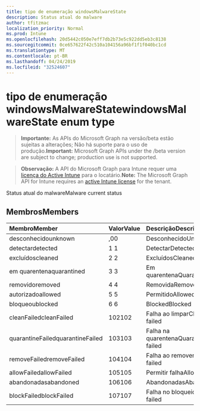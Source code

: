 ```yaml
---
title: tipo de enumeração windowsMalwareState
description: Status atual do malware
author: tfitzmac
localization_priority: Normal
ms.prod: Intune
ms.openlocfilehash: 20d5442c050e7eff7db2b73e5c922dd5eb3c8138
ms.sourcegitcommit: 0ce657622f42c510a104156a96bf1f1f040bc1cd
ms.translationtype: MT
ms.contentlocale: pt-BR
ms.lasthandoff: 04/24/2019
ms.locfileid: "32524607"
---
```

# <a name="windowsmalwarestate-enum-type"></a><span data-ttu-id="b2eeb-103">tipo de enumeração windowsMalwareState</span><span class="sxs-lookup"><span data-stu-id="b2eeb-103">windowsMalwareState enum type</span></span>

> <span data-ttu-id="b2eeb-104">**Importante:** As APIs do Microsoft Graph na versão/beta estão sujeitas a alterações; Não há suporte para o uso de produção.</span><span class="sxs-lookup"><span data-stu-id="b2eeb-104">**Important:** Microsoft Graph APIs under the /beta version are subject to change; production use is not supported.</span></span>

> <span data-ttu-id="b2eeb-105">**Observação:** A API do Microsoft Graph para Intune requer uma [licença do Active Intune](https://go.microsoft.com/fwlink/?linkid=839381) para o locatário.</span><span class="sxs-lookup"><span data-stu-id="b2eeb-105">**Note:** The Microsoft Graph API for Intune requires an [active Intune license](https://go.microsoft.com/fwlink/?linkid=839381) for the tenant.</span></span>

<span data-ttu-id="b2eeb-106">Status atual do malware</span><span class="sxs-lookup"><span data-stu-id="b2eeb-106">Malware current status</span></span>

## <a name="members"></a><span data-ttu-id="b2eeb-107">Membros</span><span class="sxs-lookup"><span data-stu-id="b2eeb-107">Members</span></span>
|<span data-ttu-id="b2eeb-108">Membro</span><span class="sxs-lookup"><span data-stu-id="b2eeb-108">Member</span></span>|<span data-ttu-id="b2eeb-109">Valor</span><span class="sxs-lookup"><span data-stu-id="b2eeb-109">Value</span></span>|<span data-ttu-id="b2eeb-110">Descrição</span><span class="sxs-lookup"><span data-stu-id="b2eeb-110">Description</span></span>|
|:---|:---|:---|
|<span data-ttu-id="b2eeb-111">desconhecido</span><span class="sxs-lookup"><span data-stu-id="b2eeb-111">unknown</span></span>|<span data-ttu-id="b2eeb-112">,0</span><span class="sxs-lookup"><span data-stu-id="b2eeb-112">0</span></span>|<span data-ttu-id="b2eeb-113">Desconhecido</span><span class="sxs-lookup"><span data-stu-id="b2eeb-113">Unknown</span></span>|
|<span data-ttu-id="b2eeb-114">detectar</span><span class="sxs-lookup"><span data-stu-id="b2eeb-114">detected</span></span>|<span data-ttu-id="b2eeb-115">1 </span><span class="sxs-lookup"><span data-stu-id="b2eeb-115">1</span></span>|<span data-ttu-id="b2eeb-116">Detectar</span><span class="sxs-lookup"><span data-stu-id="b2eeb-116">Detected</span></span>|
|<span data-ttu-id="b2eeb-117">excluídos</span><span class="sxs-lookup"><span data-stu-id="b2eeb-117">cleaned</span></span>|<span data-ttu-id="b2eeb-118">2 </span><span class="sxs-lookup"><span data-stu-id="b2eeb-118">2</span></span>|<span data-ttu-id="b2eeb-119">Excluídos</span><span class="sxs-lookup"><span data-stu-id="b2eeb-119">Cleaned</span></span>|
|<span data-ttu-id="b2eeb-120">em quarentena</span><span class="sxs-lookup"><span data-stu-id="b2eeb-120">quarantined</span></span>|<span data-ttu-id="b2eeb-121">3 </span><span class="sxs-lookup"><span data-stu-id="b2eeb-121">3</span></span>|<span data-ttu-id="b2eeb-122">Em quarentena</span><span class="sxs-lookup"><span data-stu-id="b2eeb-122">Quarantined</span></span>|
|<span data-ttu-id="b2eeb-123">removido</span><span class="sxs-lookup"><span data-stu-id="b2eeb-123">removed</span></span>|<span data-ttu-id="b2eeb-124">4 </span><span class="sxs-lookup"><span data-stu-id="b2eeb-124">4</span></span>|<span data-ttu-id="b2eeb-125">Removida</span><span class="sxs-lookup"><span data-stu-id="b2eeb-125">Removed</span></span>|
|<span data-ttu-id="b2eeb-126">autorizado</span><span class="sxs-lookup"><span data-stu-id="b2eeb-126">allowed</span></span>|<span data-ttu-id="b2eeb-127">5 </span><span class="sxs-lookup"><span data-stu-id="b2eeb-127">5</span></span>|<span data-ttu-id="b2eeb-128">Permitido</span><span class="sxs-lookup"><span data-stu-id="b2eeb-128">Allowed</span></span>|
|<span data-ttu-id="b2eeb-129">bloqueou</span><span class="sxs-lookup"><span data-stu-id="b2eeb-129">blocked</span></span>|<span data-ttu-id="b2eeb-130">6 </span><span class="sxs-lookup"><span data-stu-id="b2eeb-130">6</span></span>|<span data-ttu-id="b2eeb-131">Blocked</span><span class="sxs-lookup"><span data-stu-id="b2eeb-131">Blocked</span></span>|
|<span data-ttu-id="b2eeb-132">cleanFailed</span><span class="sxs-lookup"><span data-stu-id="b2eeb-132">cleanFailed</span></span>|<span data-ttu-id="b2eeb-133">102</span><span class="sxs-lookup"><span data-stu-id="b2eeb-133">102</span></span>|<span data-ttu-id="b2eeb-134">Falha ao limpar</span><span class="sxs-lookup"><span data-stu-id="b2eeb-134">Clean failed</span></span>|
|<span data-ttu-id="b2eeb-135">quarantineFailed</span><span class="sxs-lookup"><span data-stu-id="b2eeb-135">quarantineFailed</span></span>|<span data-ttu-id="b2eeb-136">103</span><span class="sxs-lookup"><span data-stu-id="b2eeb-136">103</span></span>|<span data-ttu-id="b2eeb-137">Falha na quarentena</span><span class="sxs-lookup"><span data-stu-id="b2eeb-137">Quarantine failed</span></span>|
|<span data-ttu-id="b2eeb-138">removeFailed</span><span class="sxs-lookup"><span data-stu-id="b2eeb-138">removeFailed</span></span>|<span data-ttu-id="b2eeb-139">104</span><span class="sxs-lookup"><span data-stu-id="b2eeb-139">104</span></span>|<span data-ttu-id="b2eeb-140">Falha ao remover</span><span class="sxs-lookup"><span data-stu-id="b2eeb-140">Remove failed</span></span>|
|<span data-ttu-id="b2eeb-141">allowFailed</span><span class="sxs-lookup"><span data-stu-id="b2eeb-141">allowFailed</span></span>|<span data-ttu-id="b2eeb-142">105</span><span class="sxs-lookup"><span data-stu-id="b2eeb-142">105</span></span>|<span data-ttu-id="b2eeb-143">Permitir falha</span><span class="sxs-lookup"><span data-stu-id="b2eeb-143">Allow failed</span></span>|
|<span data-ttu-id="b2eeb-144">abandonadas</span><span class="sxs-lookup"><span data-stu-id="b2eeb-144">abandoned</span></span>|<span data-ttu-id="b2eeb-145">106</span><span class="sxs-lookup"><span data-stu-id="b2eeb-145">106</span></span>|<span data-ttu-id="b2eeb-146">Abandonadas</span><span class="sxs-lookup"><span data-stu-id="b2eeb-146">Abandoned</span></span>|
|<span data-ttu-id="b2eeb-147">blockFailed</span><span class="sxs-lookup"><span data-stu-id="b2eeb-147">blockFailed</span></span>|<span data-ttu-id="b2eeb-148">107</span><span class="sxs-lookup"><span data-stu-id="b2eeb-148">107</span></span>|<span data-ttu-id="b2eeb-149">Falha no bloqueio</span><span class="sxs-lookup"><span data-stu-id="b2eeb-149">Block failed</span></span>|





